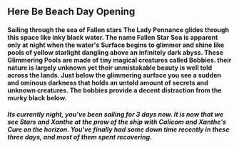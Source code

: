 ## Here Be Beach Day Opening

#### Sailing through the sea of Fallen stars The Lady Pennance glides through this space like inky black water. The name Fallen Star Sea is apparent only at night when the water's Surface begins to glimmer and shine like pools of yellow starlight dangling above an infinitely dark abyss. These Glimmering Pools are made of tiny magical creatures called Bobbies. their nature is largely unknown yet their unmistakable beauty is well told across the lands. Just below the glimmering surface you see a sudden and ominous darkness that holds an untold amount of secrets and unknown creatures. The bobbies provide a decent distraction from the murky black below.
##### Its currently night, you've been sailing for 3 days now. It is now that we see Stars and Xanthe at the prow of the ship with Calicom and Xanthe's Cure on the horizon. You've finally had some down time recently in these three days, and most of them spent recovering.




